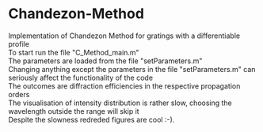# Chandezon-Method
Implementation of Chandezon Method for gratings with a differentiable profile\
To start run the file "C_Method_main.m"\
The parameters are loaded from the file "setParameters.m"\
Changing anything except the parameters in the file "setParameters.m" can seriously affect the functionality of the code\
The outcomes are diffraction efficiencies in the respective propagation orders\
The visualisation of intensity distribution is rather slow, choosing the wavelength outside the range will skip it\
Despite the slowness redreded figures are cool :-).
